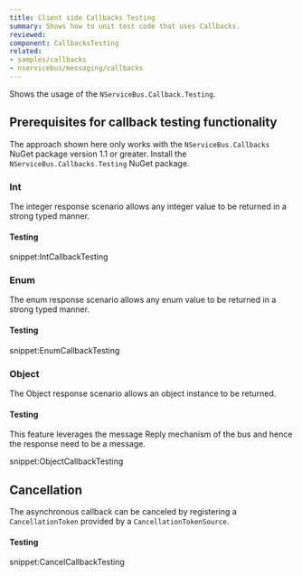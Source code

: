 ```yaml
---
title: Client side Callbacks Testing
summary: Shows how to unit test code that uses Callbacks.
reviewed: 
component: CallbacksTesting
related:
- samples/callbacks
- nservicebus/messaging/callbacks
---
```


Shows the usage of the `NServiceBus.Callback.Testing`.

## Prerequisites for callback testing functionality

The approach shown here only works with the `NServiceBus.Callbacks` NuGet package version 1.1 or greater. Install the `NServiceBus.Callbacks.Testing` NuGet package.


### Int

The integer response scenario allows any integer value to be returned in a strong typed manner.

#### Testing

snippet:IntCallbackTesting

### Enum

The enum response scenario allows any enum value to be returned in a strong typed manner.

#### Testing

snippet:EnumCallbackTesting

### Object

The Object response scenario allows an object instance to be returned.


#### Testing

This feature leverages the message Reply mechanism of the bus and hence the response need to be a message.

snippet:ObjectCallbackTesting

## Cancellation

The asynchronous callback can be canceled by registering a `CancellationToken` provided by a `CancellationTokenSource`.

#### Testing

snippet:CancelCallbackTesting